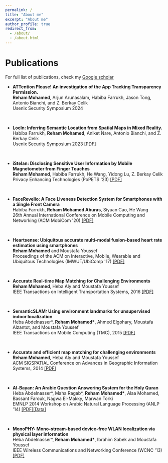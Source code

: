 ```yaml
---
permalink: /
title: "About me"
excerpt: "About me"
author_profile: true
redirect_from: 
  - /about/
  - /about.html
---
```


Publications
============

For full list of publications, check my [Google scholar](https://scholar.google.com/citations?user=rdIzDcEAAAAJ&hl=en)

- <b>ATTention Please! An investigation of the App Tracking Transparency Permission.</b>  <br/>
 <b>Reham Mohamed</b>, Arjun Arunasalam, Habiba Farrukh, Jason Tong, Antonio Bianchi, and Z. Berkay Celik <br/>
Usenix Security Symposium 2024 
<br/>

- <b>LocIn: Inferring Semantic Location from Spatial Maps in Mixed Reality.</b>  <br/>
Habiba Farrukh, <b>Reham Mohamed</b>,  Aniket Nare, Antonio Bianchi, and Z. Berkay Celik <br/>
Usenix Security Symposium 2023 [[PDF]](https://www.usenix.org/system/files/usenixsecurity23-farrukh.pdf)
<br/>

- <b>iStelan: Disclosing Sensitive User Information by Mobile Magnetometer from Finger Touches </b>  <br/>
<b>Reham Mohamed</b>, Habiba Farrukh, He Wang, Yidong Lu, Z. Berkay Celik <br/>
Privacy Enhancing Technologies (PoPETS '23) [[PDF]](https://petsymposium.org/popets/2023/popets-2023-0042.pdf)
<br/>

- <b>FaceRevelio: A Face Liveness Detection System for Smartphones with a Single Front Camera </b>  <br/>
Habiba Farrukh, <b>Reham Mohamed Aburas</b>, Siyuan Cao, He Wang <br/>
26th Annual International Conference on Mobile Computing and Networking (ACM MobiCom '20)	[[PDF]](https://habiba-farrukh.github.io/files/FaceRevelio.pdf)
<br/>

- <b>Heartsense: Ubiquitous accurate multi-modal fusion-based heart rate estimation using smartphones  </b>  <br/>
<b>Reham Mohamed</b> and Moustafa Youssef <br/>
Proceedings of the ACM on Interactive, Mobile, Wearable and Ubiquitous Technologies (IMWUT/UbiComp '17) [[PDF]](https://rehammaburas.github.io/files/HeartSense.pdf)
<br/>

- <b>Accurate Real-time Map Matching for Challenging Environments</b>  <br/>
<b>Reham Mohamed</b>, Heba Aly and Moustafa Youssef <br/>
IEEE Transactions on Intelligent Transportation Systems, 2016 [[PDF]](https://rehammaburas.github.io/files/SnapNet.pdf)
<br/>

- <b>SemanticSLAM: Using environment landmarks for unsupervised indoor localization</b>  <br/>
Heba Abdelnasser*, <b>Reham Mohamed*</b>, Ahmed Elgohary, Moustafa Alzantot, and Moustafa Youssef <br/>
IEEE Transactions on Mobile Computing (TMC), 2015 [[PDF]](https://rehammaburas.github.io/files/SemanticSLAM.pdf)
<br/>

- <b>Accurate and efficient map matching for challenging environments</b> <br/>
<b>Reham Mohamed</b>, Heba Aly and Moustafa Youssef <br/>
ACM SIGSPATIAL Conference on Advances in Geographic Information Systems, 2014 [[PDF]](https://rehammaburas.github.io/files/SnapNet_short.pdf) 
<br/>

- <b>Al-Bayan: An Arabic Question Answering System for the Holy Quran </b>  <br/>
Heba Abdelnasser*, Maha Ragab*, <b>Reham Mohamed*</b>, Alaa Mohamed, Bassant Farouk, Nagwa El-Makky, Marwan Torki <br/>
EMNLP 2014 Workshop on Arabic Natural Language Processing (ANLP '14) [[PDF]](https://aclanthology.org/W14-3607.pdf)[[Data]](https://github.com/rehammaburas/Al-Bayan-Quran-QA-Dataset)	
<br/>

- <b>MonoPHY: Mono-stream-based device-free WLAN localization via physical layer information</b>  <br/>
Heba Abdelnasser*, <b>Reham Mohamed*</b>, Ibrahim Sabek and Moustafa Youssef <br/>
IEEE Wireless Communications and Networking Conference (WCNC '13) [[PDF]](https://rehammaburas.github.io/files/MonoPHY.pdf)
